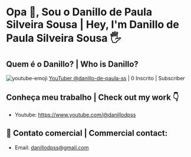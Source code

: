 # Opa 👋, Sou o Danillo de Paula Silveira Sousa | Hey, I'm Danillo de Paula Silveira Sousa 🖐
## Quem é o Danillo? | Who is Danillo?
![youtube-emoji](https://user-images.githubusercontent.com/69750393/211057864-076c5f6a-12a8-4307-a33f-83cd5c797619.png) [YouTuber @danillo-de-paula-ss](https://www.youtube.com/@danillo-de-paula-ss) | 0 Inscrito | Subscriber
## Conheça meu trabalho | Check out my work 👇
* Youtube: https://www.youtube.com/@danillodpss
## 📨 Contato comercial | Commercial contact:
* Email: danillodpss@gmail.com
